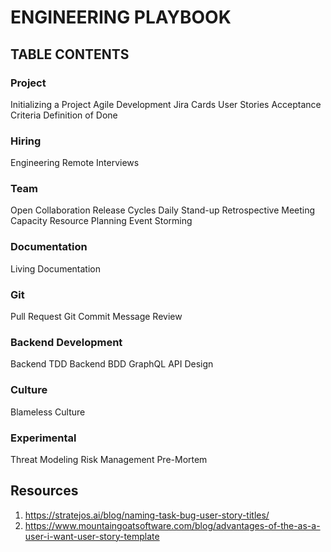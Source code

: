 # ENGINEERING PLAYBOOK



## TABLE CONTENTS

### Project
Initializing a Project
Agile Development
Jira Cards
User Stories
Acceptance Criteria
Definition of Done

### Hiring
Engineering Remote Interviews


### Team
Open Collaboration
Release Cycles
Daily Stand-up
Retrospective Meeting
Capacity Resource Planning
Event Storming


### Documentation
Living Documentation

### Git
Pull Request
Git Commit Message
Review

### Backend Development
Backend TDD
Backend BDD
GraphQL API Design

### Culture
Blameless Culture

### Experimental
Threat Modeling
Risk Management
Pre-Mortem

## Resources
1. https://stratejos.ai/blog/naming-task-bug-user-story-titles/
2. https://www.mountaingoatsoftware.com/blog/advantages-of-the-as-a-user-i-want-user-story-template

